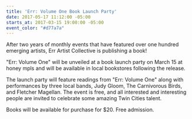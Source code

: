 ```yaml
---
title: 'Err: Volume One Book Launch Party'
date: 2017-05-17 11:12:00 -05:00
starts_at: 2017-03-15 19:00:00 -05:00
event_color: "#d77a7a"
---
```


After two years of monthly events that have featured over one hundred emerging artists, Err Artist Collective is publishing a book!

"Err: Volume One" will be unveiled at a book launch party on March 15 at honey mpls and will be available in local bookstores following the release.

The launch party will feature readings from "Err: Volume One" along with performances by three local bands, Judy Gloom, The Carnivorous Birds, and Fletcher Magellan. The event is free, and all interested and interesting people are invited to celebrate some amazing Twin Cities talent. 

Books will be available for purchase for $20. Free admission.